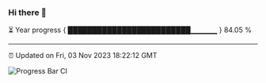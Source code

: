 ### Hi there 👋

⏳ Year progress { █████████████████████████▁▁▁▁▁ } 84.05 %

---

⏰ Updated on Fri, 03 Nov 2023 18:22:12 GMT

![Progress Bar CI](https://github.com/ZhaoGui/ZhaoGui/workflows/Progress%20Bar%20CI/badge.svg)
